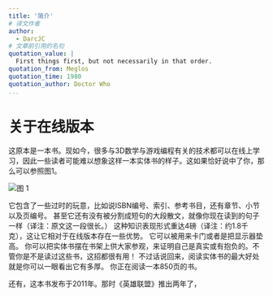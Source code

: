 ```yaml
---
title: '简介'
# 译文作者
author:
  - DarcJC
# 文章前引用的名句
quotation_value: |
  First things first, but not necessarily in that order.
quotation_from: Meglos
quotation_time: 1980
quotation_author: Doctor Who
...
```


# 关于在线版本

这原本是一本书。现如今，很多与3D数学与游戏编程有关的技术都可以在线上学习，因此一些读者可能难以想象这样一本实体书的样子。这如果恰好说中了你，那么可以参照图1。

![图 1](https://cdn.jsdelivr.net/gh/DarcJC/pictures-host/imgs/20210315232340.png "曾经技术知识通过纸质媒介传递")

它包含了一些过时的玩意，比如说ISBN编号、索引、参考书目，还有章节、小节以及页编号。
甚至它还有没有被分割成短句的大段散文，就像你现在读到的句子一样（译注：原文这一段很长。）
这种知识表现形式重达4磅（译注：约1.8千克），这让它相对于在线版本存在一些优势。
它可以被用来卡门或者是把显示器垫高。
你可以把实体书摆在书架上供大家参观，来证明自己是真实或有抱负的。不管你是不是读过这些书，这招都很有用！
不过话说回来，阅读实体书的最大好处就是你可以一眼看出它有多厚。
你正在阅读一本850页的书。

还有，这本书发布于2011年。那时《英雄联盟》推出两年了，
